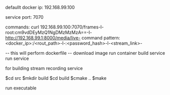 
defaullt docker ip: 192.168.99.100

service port: 7070


commands: curl 192.168.99.100:7070/frames-l-root:cm9vdDEyMzQ1NgDMzMzMzA==-l-http://192.168.99.1:8000/media/live-
command pattern: <docker_ip>:<port>/<rout_path>-l-<username>:<password_hash>-l-<stream_link>-


-- this will perform dockerfile --
download image
run container
build service 
run service

for building stream recording service

   $cd src
   $mkdir build
   $cd build
   $cmake ..
   $make

run executable


